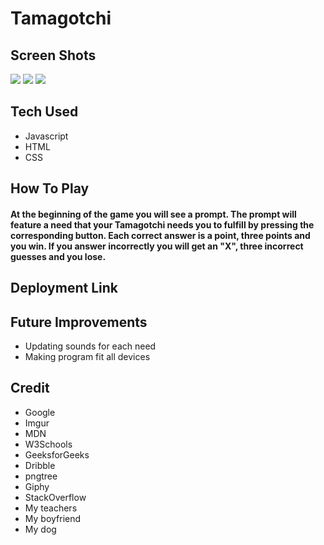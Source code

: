 # Tamagotchi
## Screen Shots
![](https://i.imgur.com/DPNaba2.png)
![](https://i.imgur.com/03I0iTn.png)
![](https://i.imgur.com/qm44FQd.png)
## Tech Used
* Javascript
* HTML
* CSS
## How To Play
#### At the beginning of the game you will see a prompt. The prompt will feature a need that your Tamagotchi needs you to fulfill by pressing the corresponding button. Each correct answer is a point, three points and you win. If you answer incorrectly you will get an "X", three incorrect guesses and you lose.
## Deployment Link
## Future Improvements
* Updating sounds for each need
* Making program fit all devices
## Credit
* Google
* Imgur
* MDN
* W3Schools
* GeeksforGeeks
* Dribble
* pngtree
* Giphy
* StackOverflow
* My teachers
* My boyfriend
* My dog